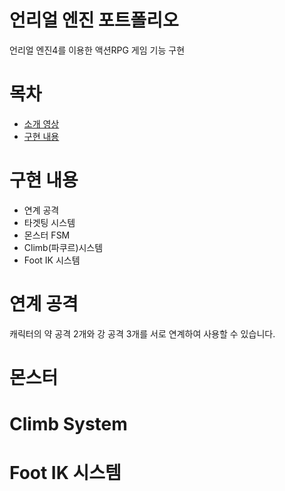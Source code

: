 # 언리얼 엔진 포트폴리오
언리얼 엔진4를 이용한 액션RPG 게임 기능 구현


# 목차
* [소개 영상](https://youtu.be/b2idKuy5u80)
* [구현 내용](https://github.com/Babdodook/UE4_SoulAction_Portfolio/blob/main/README.md#구현-내용)
  
  
# 구현 내용
* 연계 공격
* 타겟팅 시스템
* 몬스터 FSM
* Climb(파쿠르)시스템
* Foot IK 시스템

# 연계 공격


캐릭터의 약 공격 2개와 강 공격 3개를 서로 연계하여 사용할 수 있습니다.

# 몬스터
# Climb System
# Foot IK 시스템
